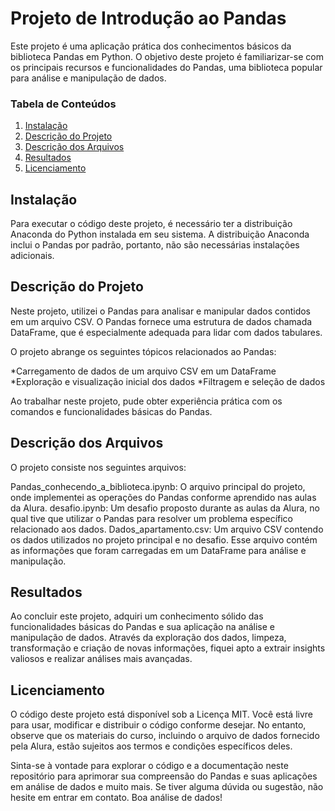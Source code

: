 # Projeto de Introdução ao Pandas
Este projeto é uma aplicação prática dos conhecimentos básicos da biblioteca Pandas em Python. O objetivo deste projeto é familiarizar-se com os principais recursos e funcionalidades do Pandas, uma biblioteca popular para análise e manipulação de dados.

### Tabela de Conteúdos 

1. [Instalação](#installation)
2. [Descrição do Projeto](#motivation)
3. [Descrição dos Arquivos](#files)
4. [Resultados](#results)
5. [Licenciamento](#licensing)

## Instalação <a name="installation"></a>

Para executar o código deste projeto, é necessário ter a distribuição Anaconda do Python instalada em seu sistema. A distribuição Anaconda inclui o Pandas por padrão, portanto, não são necessárias instalações adicionais.

## Descrição do Projeto<a name="motivation"></a>

Neste projeto, utilizei o Pandas para analisar e manipular dados contidos em um arquivo CSV. O Pandas fornece uma estrutura de dados chamada DataFrame, que é especialmente adequada para lidar com dados tabulares.

O projeto abrange os seguintes tópicos relacionados ao Pandas:

*Carregamento de dados de um arquivo CSV em um DataFrame
*Exploração e visualização inicial dos dados
*Filtragem e seleção de dados

Ao trabalhar neste projeto, pude obter experiência prática com os comandos e funcionalidades básicas do Pandas.

## Descrição dos Arquivos<a name="files"></a>

O projeto consiste nos seguintes arquivos:

Pandas_conhecendo_a_biblioteca.ipynb: O arquivo principal do projeto, onde implementei as operações do Pandas conforme aprendido nas aulas da Alura.
desafio.ipynb: Um desafio proposto durante as aulas da Alura, no qual tive que utilizar o Pandas para resolver um problema específico relacionado aos dados.
Dados_apartamento.csv: Um arquivo CSV contendo os dados utilizados no projeto principal e no desafio. Esse arquivo contém as informações que foram carregadas em um DataFrame para análise e manipulação.

## Resultados<a name="results"></a>

Ao concluir este projeto, adquiri um conhecimento sólido das funcionalidades básicas do Pandas e sua aplicação na análise e manipulação de dados. Através da exploração dos dados, limpeza, transformação e criação de novas informações, fiquei apto a extrair insights valiosos e realizar análises mais avançadas.

## Licenciamento<a name="licensing"></a>

O código deste projeto está disponível sob a Licença MIT. Você está livre para usar, modificar e distribuir o código conforme desejar. No entanto, observe que os materiais do curso, incluindo o arquivo de dados fornecido pela Alura, estão sujeitos aos termos e condições específicos deles.

Sinta-se à vontade para explorar o código e a documentação neste repositório para aprimorar sua compreensão do Pandas e suas aplicações em análise de dados e muito mais. Se tiver alguma dúvida ou sugestão, não hesite em entrar em contato. Boa análise de dados!
